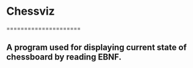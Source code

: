 # Chessviz
=====================
## A program used for displaying current state of chessboard by reading EBNF. 